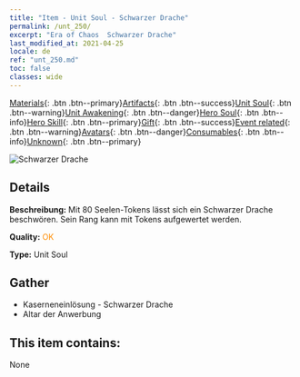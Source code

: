 ```yaml
---
title: "Item - Unit Soul - Schwarzer Drache"
permalink: /unt_250/
excerpt: "Era of Chaos  Schwarzer Drache"
last_modified_at: 2021-04-25
locale: de
ref: "unt_250.md"
toc: false
classes: wide
---
```

 [Materials](/ItemsDE/){: .btn .btn--primary}[Artifacts](/ItemsDE/Artifacts/){: .btn .btn--success}[Unit Soul](/ItemsDE/UnitSoul/){: .btn .btn--warning}[Unit Awakening](/ItemsDE/UnitAwakening/){: .btn .btn--danger}[Hero Soul](/ItemsDE/HeroSoul/){: .btn .btn--info}[Hero Skill](/ItemsDE/HeroSkill/){: .btn .btn--primary}[Gift](/ItemsDE/Gift/){: .btn .btn--success}[Event related](/ItemsDE/Events/){: .btn .btn--warning}[Avatars](/ItemsDE/Avatars/){: .btn .btn--danger}[Consumables](/ItemsDE/Consumables/){: .btn .btn--info}[Unknown](/ItemsDE/Unknown/){: .btn .btn--primary}

 ![Schwarzer Drache](/images/u/ti_heilong.jpg)

## Details
 **Beschreibung:** Mit 80 Seelen-Tokens lässt sich ein Schwarzer Drache beschwören. Sein Rang kann mit Tokens aufgewertet werden.

 **Quality:** <span style="color: #FF8C00">OK</span>

 **Type:** Unit Soul

## Gather

*    Kaserneneinlösung - Schwarzer Drache 
*    Altar der Anwerbung 

## This item contains:

  None

